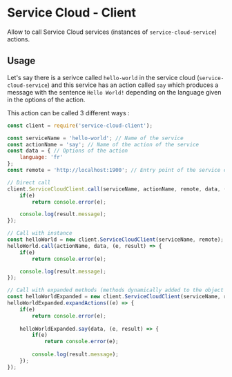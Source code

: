 # Service Cloud - Client

Allow to call Service Cloud services (instances of `service-cloud-service`) actions.

## Usage

Let's say there is a serivce called `hello-world` in the service cloud (`service-cloud-service`) and this service has an action called `say` which produces a message with the sentence `Hello World!` depending on the language given in the options of the action.

This action can be called 3 different ways :

```javascript
const client = require('service-cloud-client');

const serviceName = 'hello-world'; // Name of the service
const actionName = 'say'; // Name of the action of the service
const data = { // Options of the action
    language: 'fr'
};
const remote = 'http://localhost:1900'; // Entry point of the service cloud

// Direct call
client.ServiceCloudClient.call(serviceName, actionName, remote, data, (e, result) => {
    if(e)
        return console.error(e);

    console.log(result.message);
});

// Call with instance
const helloWorld = new client.ServiceCloudClient(serviceName, remote);
helloWorld.call(actionName, data, (e, result) => {
    if(e)
        return console.error(e);

    console.log(result.message);
});

// Call with expanded methods (methods dynamically added to the object from the information of the remote service)
const helloWorldExpanded = new client.ServiceCloudClient(serviceName, remote);
helloWorldExpanded.expandActions((e) => {
    if(e)
        return console.error(e);
        
    helloWorldExpanded.say(data, (e, result) => {
        if(e)
            return console.error(e);
    
        console.log(result.message);
    });
});
```
